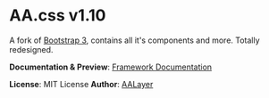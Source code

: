 # AA.css v1.10
A fork of [Bootstrap 3](https://getbootstrap.com/docs/3.3/), contains all it's components and more. Totally redesigned.


**Documentation & Preview**: [Framework Documentation](https://framework.aalayer.com/)  

**License**: MIT License
**Author**: [AALayer](https://aalayer.com/)
